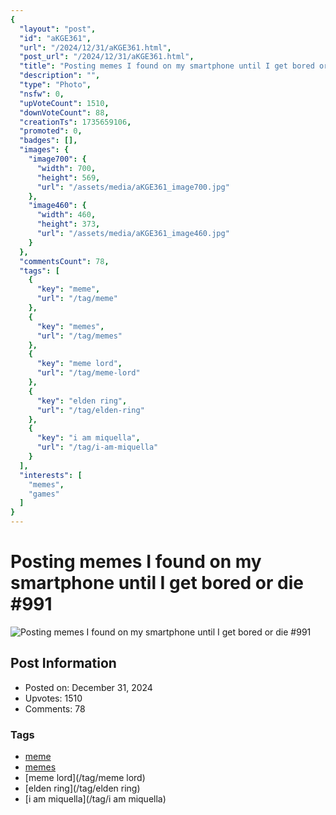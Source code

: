 ```yaml
---
{
  "layout": "post",
  "id": "aKGE361",
  "url": "/2024/12/31/aKGE361.html",
  "post_url": "/2024/12/31/aKGE361.html",
  "title": "Posting memes I found on my smartphone until I get bored or die #991",
  "description": "",
  "type": "Photo",
  "nsfw": 0,
  "upVoteCount": 1510,
  "downVoteCount": 88,
  "creationTs": 1735659106,
  "promoted": 0,
  "badges": [],
  "images": {
    "image700": {
      "width": 700,
      "height": 569,
      "url": "/assets/media/aKGE361_image700.jpg"
    },
    "image460": {
      "width": 460,
      "height": 373,
      "url": "/assets/media/aKGE361_image460.jpg"
    }
  },
  "commentsCount": 78,
  "tags": [
    {
      "key": "meme",
      "url": "/tag/meme"
    },
    {
      "key": "memes",
      "url": "/tag/memes"
    },
    {
      "key": "meme lord",
      "url": "/tag/meme-lord"
    },
    {
      "key": "elden ring",
      "url": "/tag/elden-ring"
    },
    {
      "key": "i am miquella",
      "url": "/tag/i-am-miquella"
    }
  ],
  "interests": [
    "memes",
    "games"
  ]
}
---
```


# Posting memes I found on my smartphone until I get bored or die #991

![Posting memes I found on my smartphone until I get bored or die #991](/assets/media/aKGE361_image700.jpg)

## Post Information

- Posted on: December 31, 2024
- Upvotes: 1510
- Comments: 78

### Tags

- [meme](/tag/meme)
- [memes](/tag/memes)
- [meme lord](/tag/meme lord)
- [elden ring](/tag/elden ring)
- [i am miquella](/tag/i am miquella)
